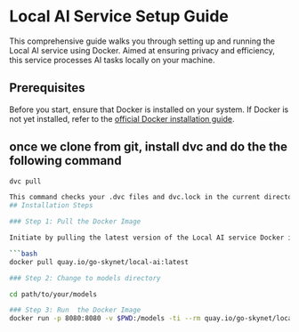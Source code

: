 # Local AI Service Setup Guide

This comprehensive guide walks you through setting up and running the Local AI service using Docker. Aimed at ensuring privacy and efficiency, this service processes AI tasks locally on your machine.

## Prerequisites

Before you start, ensure that Docker is installed on your system. If Docker is not yet installed, refer to the [official Docker installation guide](https://docs.docker.com/get-docker/).

## once we clone from git, install dvc and do the the following command
```bash
dvc pull

This command checks your .dvc files and dvc.lock in the current directory and subdirectories, downloads the data from the remote storage, and places it in your workspace.
## Installation Steps

### Step 1: Pull the Docker Image

Initiate by pulling the latest version of the Local AI service Docker image:

```bash
docker pull quay.io/go-skynet/local-ai:latest

### Step 2: Change to models directory

cd path/to/your/models

### Step 3: Run  the Docker Image
docker run -p 8080:8080 -v $PWD:/models -ti --rm quay.io/go-skynet/local-ai:latest --models-path /models --context-size 700 --threads 16

